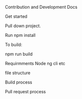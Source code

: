 Contribution and Development Docs



Get started

Pull down project.

Run npm install

To build:

npm run build



Requirmments
Node
ng cli
etc


file structure



Build process



Pull request process
